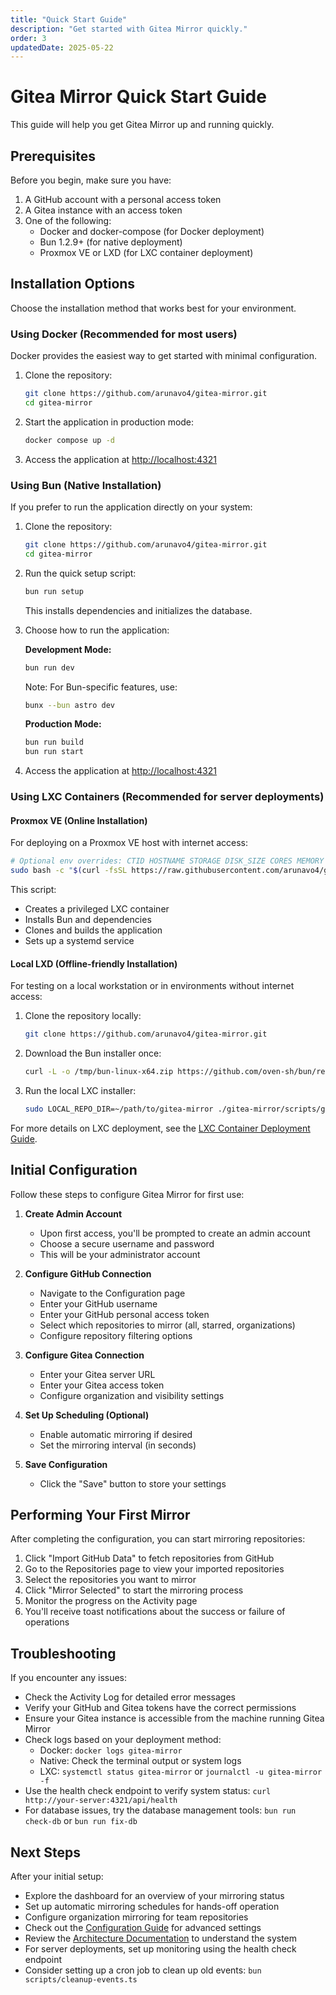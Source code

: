 ```yaml
---
title: "Quick Start Guide"
description: "Get started with Gitea Mirror quickly."
order: 3
updatedDate: 2025-05-22
---
```


<div class="mb-6">
  <h1 class="text-2xl font-bold text-foreground">Gitea Mirror Quick Start Guide</h1>
  <p class="text-muted-foreground mt-2">This guide will help you get Gitea Mirror up and running quickly.</p>
</div>

## Prerequisites

Before you begin, make sure you have:

1. <span class="font-semibold text-foreground">A GitHub account with a personal access token</span>
2. <span class="font-semibold text-foreground">A Gitea instance with an access token</span>
3. <span class="font-semibold text-foreground">One of the following:</span>
   - Docker and docker-compose (for Docker deployment)
   - Bun 1.2.9+ (for native deployment)
   - Proxmox VE or LXD (for LXC container deployment)

## Installation Options

Choose the installation method that works best for your environment.

### Using Docker (Recommended for most users)

Docker provides the easiest way to get started with minimal configuration.

1. Clone the repository:
   ```bash
   git clone https://github.com/arunavo4/gitea-mirror.git
   cd gitea-mirror
   ```

2. Start the application in production mode:
   ```bash
   docker compose up -d
   ```

3. Access the application at [http://localhost:4321](http://localhost:4321)

### Using Bun (Native Installation)

If you prefer to run the application directly on your system:

1. Clone the repository:
   ```bash
   git clone https://github.com/arunavo4/gitea-mirror.git
   cd gitea-mirror
   ```

2. Run the quick setup script:
   ```bash
   bun run setup
   ```
   This installs dependencies and initializes the database.

3. Choose how to run the application:

   **Development Mode:**
   ```bash
   bun run dev
   ```

   Note: For Bun-specific features, use:
   ```bash
   bunx --bun astro dev
   ```

   **Production Mode:**
   ```bash
   bun run build
   bun run start
   ```

4. Access the application at [http://localhost:4321](http://localhost:4321)

### Using LXC Containers (Recommended for server deployments)

#### Proxmox VE (Online Installation)

For deploying on a Proxmox VE host with internet access:

```bash
# Optional env overrides: CTID HOSTNAME STORAGE DISK_SIZE CORES MEMORY BRIDGE IP_CONF
sudo bash -c "$(curl -fsSL https://raw.githubusercontent.com/arunavo4/gitea-mirror/main/scripts/gitea-mirror-lxc-proxmox.sh)"
```

This script:
- Creates a privileged LXC container
- Installs Bun and dependencies
- Clones and builds the application
- Sets up a systemd service

#### Local LXD (Offline-friendly Installation)

For testing on a local workstation or in environments without internet access:

1. Clone the repository locally:
   ```bash
   git clone https://github.com/arunavo4/gitea-mirror.git
   ```

2. Download the Bun installer once:
   ```bash
   curl -L -o /tmp/bun-linux-x64.zip https://github.com/oven-sh/bun/releases/latest/download/bun-linux-x64.zip
   ```

3. Run the local LXC installer:
   ```bash
   sudo LOCAL_REPO_DIR=~/path/to/gitea-mirror ./gitea-mirror/scripts/gitea-mirror-lxc-local.sh
   ```

For more details on LXC deployment, see the [LXC Container Deployment Guide](https://github.com/arunavo4/gitea-mirror/blob/main/scripts/README-lxc.md).

## Initial Configuration

Follow these steps to configure Gitea Mirror for first use:

1. **Create Admin Account**
   - Upon first access, you'll be prompted to create an admin account
   - Choose a secure username and password
   - This will be your administrator account

2. **Configure GitHub Connection**
   - Navigate to the Configuration page
   - Enter your GitHub username
   - Enter your GitHub personal access token
   - Select which repositories to mirror (all, starred, organizations)
   - Configure repository filtering options

3. **Configure Gitea Connection**
   - Enter your Gitea server URL
   - Enter your Gitea access token
   - Configure organization and visibility settings

4. **Set Up Scheduling (Optional)**
   - Enable automatic mirroring if desired
   - Set the mirroring interval (in seconds)

5. **Save Configuration**
   - Click the "Save" button to store your settings

## Performing Your First Mirror

After completing the configuration, you can start mirroring repositories:

1. Click "Import GitHub Data" to fetch repositories from GitHub
2. Go to the Repositories page to view your imported repositories
3. Select the repositories you want to mirror
4. Click "Mirror Selected" to start the mirroring process
5. Monitor the progress on the Activity page
6. You'll receive toast notifications about the success or failure of operations

## Troubleshooting

If you encounter any issues:

- Check the Activity Log for detailed error messages
- Verify your GitHub and Gitea tokens have the correct permissions
- Ensure your Gitea instance is accessible from the machine running Gitea Mirror
- Check logs based on your deployment method:
  - Docker: `docker logs gitea-mirror`
  - Native: Check the terminal output or system logs
  - LXC: `systemctl status gitea-mirror` or `journalctl -u gitea-mirror -f`
- Use the health check endpoint to verify system status: `curl http://your-server:4321/api/health`
- For database issues, try the database management tools: `bun run check-db` or `bun run fix-db`

## Next Steps

After your initial setup:

- Explore the dashboard for an overview of your mirroring status
- Set up automatic mirroring schedules for hands-off operation
- Configure organization mirroring for team repositories
- Check out the [Configuration Guide](/configuration) for advanced settings
- Review the [Architecture Documentation](/architecture) to understand the system
- For server deployments, set up monitoring using the health check endpoint
- Consider setting up a cron job to clean up old events: `bun scripts/cleanup-events.ts`
